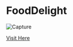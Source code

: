 # FoodDelight

![Capture](https://user-images.githubusercontent.com/87525399/192847251-a8c75fd4-8253-4e9d-958e-32707fe55725.JPG)

<a target="_blank" href="https://dhruvpandey08.github.io/FoodDelight/">Visit Here</a>
